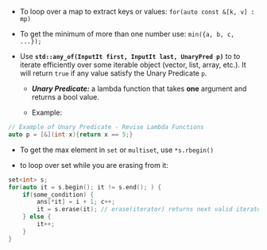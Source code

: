 - To loop over a map to extract keys or values:
   `for(auto const &[k, v] : mp)`

- To get the minimum of more than one number use: `min({a, b, c, ...});`

- Use **`std::any_of(InputIt first, InputIt last, UnaryPred p)`** to to iterate efficiently over some iterable object (vector, list, array, etc.). It will return `true` if any value satisfy the Unary Predicate `p`.
	- **_Unary Predicate:_** a lambda function that takes **one** argument and returns a bool value.

    - Example:
```C++
// Example of Unary Predicate - Revise Lambda Functions
auto p = [&](int x){return x == 5;}
```

- To get the max element in `set` or `multiset`, use `*s.rbegin()`

- to loop over set while you are erasing from it: 
```C++
set<int> s; 
for(auto it = s.begin(); it != s.end(); ) { 
	if(some_condition) { 
		ans[*it] = i + 1; c++; 
		it = s.erase(it); // erase(iterator) returns next valid iterator
	} else { 
		it++; 
	} 
}
```